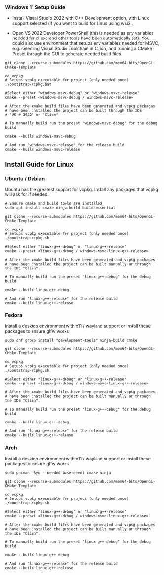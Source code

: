### Windows 11 Setup Guide

- Install Visual Studio 2022 with C++ Development option, with Linux support selected (if you want to build for Linux using wsl2).

- Open VS 2022 Developer PowerShell (this is needed as env variables needed for cl.exe and other tools have been automatically set). You could also use environment that setups env variables needed for MSVC, e.g. selecting Visual Studio Toolchain in CLion, and running a CMake Preset through the GUI to
  generate needed build files.

```
git clone --recurse-submodules https://github.com/mem64-bits/OpenGL-CMake-Template

cd vcpkg
# Setups vcpkg executable for project (only needed once)
.\bootstrap-vcpkg.bat

#Select either "windows-msvc-debug" or "windows-msvc-release"
cmake --preset <windows-msvc-debug / windows-msvc-release>

# After the cmake build files have been generated and vcpkg packages
# have been installed the project can be built through the IDE
# "VS # 2022" or "Clion"

# To manually build run the preset "windows-msvc-debug" for the debug build

cmake --build windows-msvc-debug

# And run "windows-msvc-release" for the release build
cmake --build windows-msvc-release
```

## Install Guide for Linux

### Ubuntu / Debian

Ubuntu has the greatest support for vcpkg. Install any packages that vcpkg will ask for if needed.

```
# Ensure cmake and build tools are installed
sudo apt install cmake ninja-build build-essential
```

```
git clone --recurse-submodules https://github.com/mem64-bits/OpenGL-CMake-Template

cd vcpkg
# Setups vcpkg executable for project (only needed once)
./bootstrap-vcpkg.sh

#Select either "linux-g++-debug" or "linux-g++-release"
cmake --preset <linux-g++-debug / windows-msvc-linux-g++-release>

# After the cmake build files have been generated and vcpkg packages
# have been installed the project can be built manually or through
the IDE "Clion".

# To manually build run the preset "linux-g++-debug" for the debug build

cmake --build linux-g++-debug

# And run "linux-g++-release" for the release build
cmake --build linux-g++-release
```

### Fedora

Install a desktop environment with x11 / wayland support or
install these packages to ensure glfw works

```
sudo dnf group install "development-tools" ninja-build cmake

```

```
git clone --recurse-submodules https://github.com/mem64-bits/OpenGL-CMake-Template

cd vcpkg
# Setups vcpkg executable for project (only needed once)
./bootstrap-vcpkg.sh

#Select either "linux-g++-debug" or "linux-g++-release"
cmake --preset <linux-g++-debug / windows-msvc-linux-g++-release>

# After the cmake build files have been generated and vcpkg packages
# have been installed the project can be built manually or through
the IDE "Clion".

# To manually build run the preset "linux-g++-debug" for the debug build

cmake --build linux-g++-debug

# And run "linux-g++-release" for the release build
cmake --build linux-g++-release
```

### Arch

Install a desktop environment with x11 / wayland support or
install these packages to ensure glfw works

```
sudo pacman -Syu --needed base-devel cmake ninja
```

```
git clone --recurse-submodules https://github.com/mem64-bits/OpenGL-CMake-Template

cd vcpkg
# Setups vcpkg executable for project (only needed once)
./bootstrap-vcpkg.sh

#Select either "linux-g++-debug" or "linux-g++-release"
cmake --preset <linux-g++-debug / windows-msvc-linux-g++-release>

# After the cmake build files have been generated and vcpkg packages
# have been installed the project can be built manually or through
the IDE "Clion".

# To manually build run the preset "linux-g++-debug" for the debug build

cmake --build linux-g++-debug

# And run "linux-g++-release" for the release build
cmake --build linux-g++-release
```
